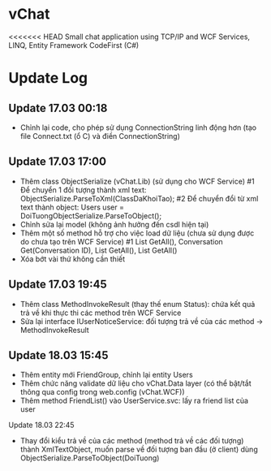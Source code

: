 vChat
=====
<<<<<<< HEAD
Small chat application using TCP/IP and WCF Services, LINQ, Entity Framework CodeFirst (C#)

Update Log
======

Update 17.03 00:18
-----
+ Chỉnh lại code, cho phép sử dụng ConnectionString linh động hơn (tạo file Connect.txt (ổ C) và điền ConnectionString)

Update 17.03 17:00
-----
- Thêm class ObjectSerialize (vChat.Lib) (sử dụng cho WCF Service)
#1 Để chuyển 1 đối tượng thành xml text: ObjectSerialize<TenClass>.ParseToXml(ClassDaKhoiTao);
#2 Để chuyển đổi từ xml text thành object: Users user = DoiTuongObjectSerialize.ParseToObject();
- Chỉnh sửa lại model (không ảnh hưởng đến csdl hiện tại)
- Thêm một số method hỗ trợ cho việc load dữ liệu (chưa sử dụng được do chưa tạo trên WCF Service)
#1 List<Users> GetAll(), Conversation Get(Conversation ID), List<Conversation> GetAll(), List<Question> GetAll()
- Xóa bớt vài thứ không cần thiết

Update 17.03 19:45
-----
- Thêm class MethodInvokeResult (thay thế enum Status): chứa kết quả trả về khi thực thi các method trên WCF Service
- Sửa lại interface IUserNoticeService: đối tượng trả về của các method -> MethodInvokeResult

Update 18.03 15:45
-----
- Thêm entity mới FriendGroup, chỉnh lại entity Users
- Thêm chức năng validate dữ liệu cho vChat.Data layer (có thể bật/tắt thông qua config trong web.config (vChat.WCF))
- Thêm method FriendList() vào UserService.svc: lấy ra friend list của user

Update 18.03 22:45
- Thay đổi kiểu trả về của các method (method trả về các đối tượng) thành XmlTextObject, muốn parse về đối tượng ban đầu (ở client) dùng ObjectSerialize<Kieu>.ParseToObject(DoiTuong)